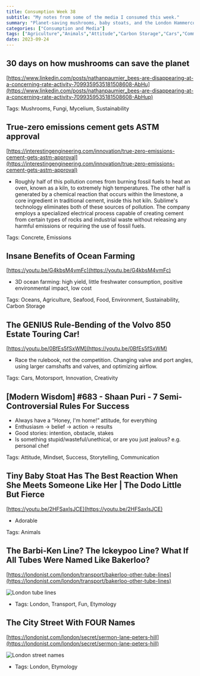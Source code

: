 ```yaml
---
title: Consumption Week 38
subtitle: "My notes from some of the media I consumed this week."
summary: "Planet-saving mushrooms, baby stoats, and the London Hammercock line."
categories: ["Consumption and Media"]
tags: ["Agriculture","Animals","Attitude","Carbon Storage","Cars","Communication","Concrete","Creativity","Emissions","Environment","Etymology","Food","Fun","Fungi","Innovation","London","Mindset","Motorsport","Mushrooms","Mycelium","Oceans","Seafood","Storytelling","Success","Sustainability","Transport"]
date: 2023-09-24
---
```

## 30 days on how mushrooms can save the planet

[https://www.linkedin.com/posts/nathanpaumier_bees-are-disappearing-at-a-concerning-rate-activity-7099359535181508608-AbHu](https://www.linkedin.com/posts/nathanpaumier_bees-are-disappearing-at-a-concerning-rate-activity-7099359535181508608-AbHup)

Tags: Mushrooms, Fungi, Mycelium, Sustainability

## True-zero emissions cement gets ASTM approval

[https://interestingengineering.com/innovation/true-zero-emissions-cement-gets-astm-approval](https://interestingengineering.com/innovation/true-zero-emissions-cement-gets-astm-approval)

- Roughly half of this pollution comes from burning fossil fuels to heat an oven, known as a kiln, to extremely high temperatures. The other half is generated by a chemical reaction that occurs within the limestone, a core ingredient in traditional cement, inside this hot kiln. Sublime's technology eliminates both of these sources of pollution. The company employs a specialized electrical process capable of creating cement from certain types of rocks and industrial waste without releasing any harmful emissions or requiring the use of fossil fuels.

Tags: Concrete, Emissions

## Insane Benefits of Ocean Farming

[https://youtu.be/G4kbsM4vmFc](https://youtu.be/G4kbsM4vmFc)

- 3D ocean farming: high yield, little freshwater consumption, positive environmental impact, low cost

Tags: Oceans, Agriculture, Seafood, Food, Environment, Sustainability, Carbon Storage

## The GENIUS Rule-Bending of the Volvo 850 Estate Touring Car!

[https://youtu.be/0BfEs5fSxWM](https://youtu.be/0BfEs5fSxWM)

- Race the rulebook, not the competition. Changing valve and port angles, using larger camshafts and valves, and optimizing airflow.

Tags: Cars, Motorsport, Innovation, Creativity

## [Modern Wisdom] #683 - Shaan Puri - 7 Semi-Controversial Rules For Success

- Always have a “Honey, I'm home!” attitude, for everything
- Enthusiasm → belief → action → results
- Good stories: intention, obstacle, stakes
- Is something stupid/wasteful/unethical, or are you just jealous? e.g. personal chef

Tags: Attitude, Mindset, Success, Storytelling, Communication

## Tiny Baby Stoat Has The Best Reaction When She Meets Someone Like Her | The Dodo Little But Fierce

[https://youtu.be/2HFSaxIsJCE](https://youtu.be/2HFSaxIsJCE)

- Adorable

Tags: Animals

## The Barbi-Ken Line? The Ickeypoo Line? What If All Tubes Were Named Like Bakerloo?

[https://londonist.com/london/transport/bakerloo-other-tube-lines](https://londonist.com/london/transport/bakerloo-other-tube-lines)

![London tube lines](/images/old/week38.jpeg)

- Tags: London, Transport, Fun, Etymology

## The City Street With FOUR Names

[https://londonist.com/london/secret/sermon-lane-peters-hill](https://londonist.com/london/secret/sermon-lane-peters-hill)

![London street names](/images/old/week38-1.jpeg)

- Tags: London, Etymology
